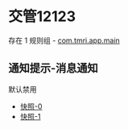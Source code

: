 # 交管12123

存在 1 规则组 - [com.tmri.app.main](/src/apps/com.tmri.app.main.ts)

## 通知提示-消息通知

默认禁用

- [快照-0](https://i.gkd.li/import/13315944)
- [快照-1](https://i.gkd.li/import/13779215)
